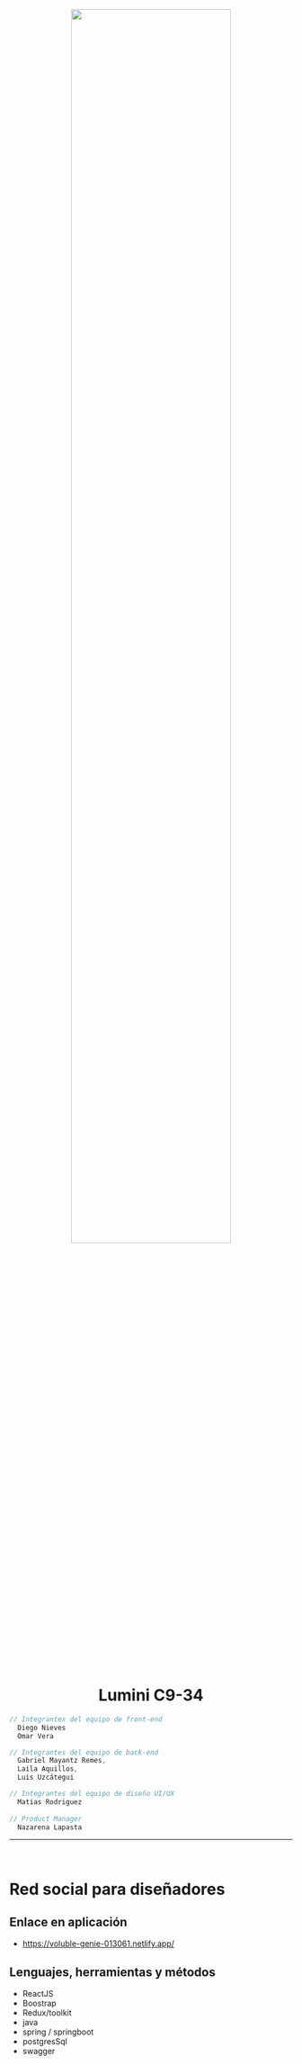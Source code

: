<div align="center" width="50">
    <img src="./IMAGES/DINO_GIF.gif" width="75%"/>
</div><br/>

<h1 align="center">Lumini C9-34</h1>

```javascript - react
// Integrantes del equipo de front-end
  Diego Nieves
  Omar Vera

// Integrantes del equipo de back-end
  Gabriel Mayantz Remes,
  Laila Aquillos,
  Luis Uzcátegui

// Integrantes del equipo de diseño UI/UX
  Matias Rodriguez
  
// Product Manager
  Nazarena Lapasta

```
<hr></hr>

<br/>

# Red social para diseñadores


## Enlace en aplicación

- https://voluble-genie-013061.netlify.app/

## Lenguajes, herramientas y métodos 

- ReactJS
- Boostrap
- Redux/toolkit
- java
- spring / springboot
- postgresSql
- swagger
